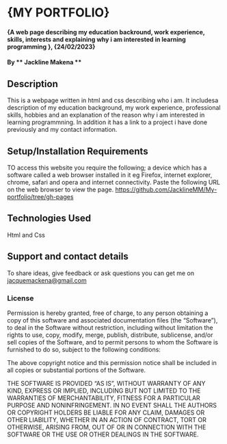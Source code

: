 # {MY PORTFOLIO}
#### {A web page describing my education backround, work experience, skills, interests and explaining why i am interested in learning programming }, {24/02/2023}
#### By ** Jackline Makena **
## Description
This is a webpage written in html and css describing who i am. It includesa description of my education background, my work experience, professional skills, hobbies and an explanation of the reason why i am interested in learning programmning. In addition it has a link to a project i have done previously and my contact information.

## Setup/Installation Requirements
TO access this website you require the following; a device which has a software called a web browser installed in it eg Firefox, internet explorer, chrome, safari and opera and internet connectivity. 
Paste the following URL on the web browser to view the page. 
https://github.com/JacklineMM/My-portfolio/tree/gh-pages

## Technologies Used
Html and Css

## Support and contact details
To share ideas, give feedback or ask questions you can get me on jacquemackena@gmail.com
### License
Permission is hereby granted, free of charge, to any person obtaining a copy of this software and associated documentation files (the “Software”), to deal in the Software without restriction, including without limitation the rights to use, copy, modify, merge, publish, distribute, sublicense, and/or sell copies of the Software, and to permit persons to whom the Software is furnished to do so, subject to the following conditions:

The above copyright notice and this permission notice shall be included in all copies or substantial portions of the Software.

THE SOFTWARE IS PROVIDED “AS IS”, WITHOUT WARRANTY OF ANY KIND, EXPRESS OR IMPLIED, INCLUDING BUT NOT LIMITED TO THE WARRANTIES OF MERCHANTABILITY, FITNESS FOR A PARTICULAR PURPOSE AND NONINFRINGEMENT. IN NO EVENT SHALL THE AUTHORS OR COPYRIGHT HOLDERS BE LIABLE FOR ANY CLAIM, DAMAGES OR OTHER LIABILITY, WHETHER IN AN ACTION OF CONTRACT, TORT OR OTHERWISE, ARISING FROM, OUT OF OR IN CONNECTION WITH THE SOFTWARE OR THE USE OR OTHER DEALINGS IN THE SOFTWARE.

